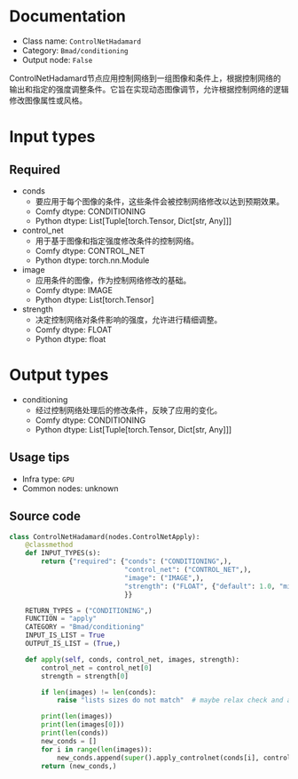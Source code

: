
# Documentation
- Class name: `ControlNetHadamard`
- Category: `Bmad/conditioning`
- Output node: `False`

ControlNetHadamard节点应用控制网络到一组图像和条件上，根据控制网络的输出和指定的强度调整条件。它旨在实现动态图像调节，允许根据控制网络的逻辑修改图像属性或风格。

# Input types
## Required
- conds
    - 要应用于每个图像的条件，这些条件会被控制网络修改以达到预期效果。
    - Comfy dtype: CONDITIONING
    - Python dtype: List[Tuple[torch.Tensor, Dict[str, Any]]]
- control_net
    - 用于基于图像和指定强度修改条件的控制网络。
    - Comfy dtype: CONTROL_NET
    - Python dtype: torch.nn.Module
- image
    - 应用条件的图像，作为控制网络修改的基础。
    - Comfy dtype: IMAGE
    - Python dtype: List[torch.Tensor]
- strength
    - 决定控制网络对条件影响的强度，允许进行精细调整。
    - Comfy dtype: FLOAT
    - Python dtype: float

# Output types
- conditioning
    - 经过控制网络处理后的修改条件，反映了应用的变化。
    - Comfy dtype: CONDITIONING
    - Python dtype: List[Tuple[torch.Tensor, Dict[str, Any]]]


## Usage tips
- Infra type: `GPU`
- Common nodes: unknown


## Source code
```python
class ControlNetHadamard(nodes.ControlNetApply):
    @classmethod
    def INPUT_TYPES(s):
        return {"required": {"conds": ("CONDITIONING",),
                             "control_net": ("CONTROL_NET",),
                             "image": ("IMAGE",),
                             "strength": ("FLOAT", {"default": 1.0, "min": 0.0, "max": 10.0, "step": 0.01}),
                             }}

    RETURN_TYPES = ("CONDITIONING",)
    FUNCTION = "apply"
    CATEGORY = "Bmad/conditioning"
    INPUT_IS_LIST = True
    OUTPUT_IS_LIST = (True,)

    def apply(self, conds, control_net, images, strength):
        control_net = control_net[0]
        strength = strength[0]

        if len(images) != len(conds):
            raise "lists sizes do not match"  # maybe relax check and allow for fewer conds than images?

        print(len(images))
        print(len(images[0]))
        print(len(conds))
        new_conds = []
        for i in range(len(images)):
            new_conds.append(super().apply_controlnet(conds[i], control_net, images[i], strength)[0])
        return (new_conds,)

```

